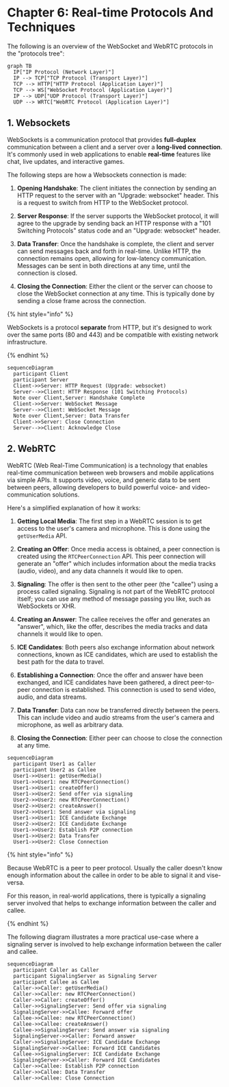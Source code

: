 # Chapter 6: Real-time Protocols And Techniques

The following is an overview of the WebSocket and WebRTC protocols in the "protocols tree": 

```mermaid
graph TB
  IP["IP Protocol (Network Layer)"]
  IP --> TCP["TCP Protocol (Transport Layer)"]
  TCP --> HTTP["HTTP Protocol (Application Layer)"]
  TCP --> WS["WebSocket Protocol (Application Layer)"]
  IP --> UDP["UDP Protocol (Transport Layer)"]
  UDP --> WRTC["WebRTC Protocol (Application Layer)"]
```

## 1. Websockets

WebSockets is a communication protocol that provides **full-duplex** communication between a client and a server over a **long-lived connection**. It's commonly used in web applications to enable **real-time** features like chat, live updates, and interactive games. 

The following steps are how a Websockets connection is made:

1. **Opening Handshake**: The client initiates the connection by sending an HTTP request to the server with an "Upgrade: websocket" header. This is a request to switch from HTTP to the WebSocket protocol.

2. **Server Response**: If the server supports the WebSocket protocol, it will agree to the upgrade by sending back an HTTP response with a "101 Switching Protocols" status code and an "Upgrade: websocket" header.

3. **Data Transfer**: Once the handshake is complete, the client and server can send messages back and forth in real-time. Unlike HTTP, the connection remains open, allowing for low-latency communication. Messages can be sent in both directions at any time, until the connection is closed.

4. **Closing the Connection**: Either the client or the server can choose to close the WebSocket connection at any time. This is typically done by sending a close frame across the connection.

{% hint style="info" %}

WebSockets is a protocol **separate** from HTTP, but it's designed to work over the same ports (80 and 443) and be compatible with existing network infrastructure.

{% endhint %}

```mermaid
sequenceDiagram
  participant Client
  participant Server
  Client->>Server: HTTP Request (Upgrade: websocket)
  Server-->>Client: HTTP Response (101 Switching Protocols)
  Note over Client,Server: Handshake Complete
  Client->>Server: WebSocket Message
  Server-->>Client: WebSocket Message
  Note over Client,Server: Data Transfer
  Client->>Server: Close Connection
  Server-->>Client: Acknowledge Close
```

## 2. WebRTC

WebRTC (Web Real-Time Communication) is a technology that enables real-time communication between web browsers and mobile applications via simple APIs. It supports video, voice, and generic data to be sent between peers, allowing developers to build powerful voice- and video-communication solutions.

Here's a simplified explanation of how it works:

1. **Getting Local Media**: The first step in a WebRTC session is to get access to the user's camera and microphone. This is done using the `getUserMedia` API.

2. **Creating an Offer**: Once media access is obtained, a peer connection is created using the `RTCPeerConnection` API. This peer connection will generate an "offer" which includes information about the media tracks (audio, video), and any data channels it would like to open.

3. **Signaling**: The offer is then sent to the other peer (the "callee") using a process called signaling. Signaling is not part of the WebRTC protocol itself; you can use any method of message passing you like, such as WebSockets or XHR.

4. **Creating an Answer**: The callee receives the offer and generates an "answer", which, like the offer, describes the media tracks and data channels it would like to open.

5. **ICE Candidates**: Both peers also exchange information about network connections, known as ICE candidates, which are used to establish the best path for the data to travel.

6. **Establishing a Connection**: Once the offer and answer have been exchanged, and ICE candidates have been gathered, a direct peer-to-peer connection is established. This connection is used to send video, audio, and data streams.

7. **Data Transfer**: Data can now be transferred directly between the peers. This can include video and audio streams from the user's camera and microphone, as well as arbitrary data.

8. **Closing the Connection**: Either peer can choose to close the connection at any time.


```mermaid
sequenceDiagram
  participant User1 as Caller
  participant User2 as Callee
  User1->>User1: getUserMedia()
  User1->>User1: new RTCPeerConnection()
  User1->>User1: createOffer()
  User1->>User2: Send offer via signaling
  User2->>User2: new RTCPeerConnection()
  User2->>User2: createAnswer()
  User2->>User1: Send answer via signaling
  User1->>User1: ICE Candidate Exchange
  User2->>User2: ICE Candidate Exchange
  User1->>User2: Establish P2P connection
  User1->>User2: Data Transfer
  User1->>User2: Close Connection
```

{% hint style="info" %}

Because WebRTC is a peer to peer protocol. Usually the caller doesn't know enough information about the callee in order to be able to signal it and vise-versa.

For this reason, in real-world applications, there is typically a signaling server involved that helps to exchange information between the caller and callee.

{% endhint %}

The following diagram illustrates a more practical use-case where a signaling server is involved to help exchange information between the caller and callee.

```mermaid
sequenceDiagram
  participant Caller as Caller
  participant SignalingServer as Signaling Server
  participant Callee as Callee
  Caller->>Caller: getUserMedia()
  Caller->>Caller: new RTCPeerConnection()
  Caller->>Caller: createOffer()
  Caller->>SignalingServer: Send offer via signaling
  SignalingServer->>Callee: Forward offer
  Callee->>Callee: new RTCPeerConnection()
  Callee->>Callee: createAnswer()
  Callee->>SignalingServer: Send answer via signaling
  SignalingServer->>Caller: Forward answer
  Caller->>SignalingServer: ICE Candidate Exchange
  SignalingServer->>Callee: Forward ICE Candidates
  Callee->>SignalingServer: ICE Candidate Exchange
  SignalingServer->>Caller: Forward ICE Candidates
  Caller->>Callee: Establish P2P connection
  Caller->>Callee: Data Transfer
  Caller->>Callee: Close Connection
```